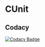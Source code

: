 # CUnit

## Codacy
[![Codacy Badge](https://app.codacy.com/project/badge/Grade/1b4d3c9ef51c45829d978b01c2d86dc9)](https://www.codacy.com/gh/sukhwindersingh412/CUnit/dashboard?utm_source=github.com&amp;utm_medium=referral&amp;utm_content=sukhwindersingh412/CUnit&amp;utm_campaign=Badge_Grade)
